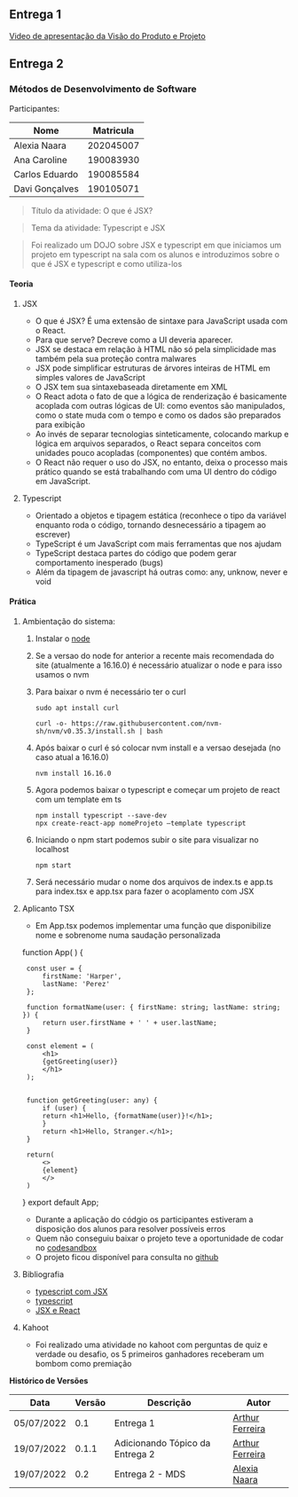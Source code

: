 
## Entrega 1
[Video de apresentação da Visão do Produto e Projeto](https://drive.google.com/file/d/1eL-pX9ZtqTw1kxzvs4oMRPZgEVu55U2g/view?usp=sharing)

## Entrega 2

### Métodos de Desenvolvimento de Software

Participantes:

| Nome                 | Matricula                 |
| -------------------- | ------------------------- |
| Alexia Naara         | 202045007                 |
| Ana Caroline         | 190083930                 |
| Carlos Eduardo       | 190085584                 |
| Davi Gonçalves       | 190105071                 |

> Título da atividade: O que é JSX?

> Tema da atividade: Typescript e JSX

> Foi realizado um DOJO sobre JSX e typescript em que iniciamos um projeto em typescript na sala com os alunos e introduzimos sobre o que é JSX e typescript e como utiliza-los

#### Teoria
1. JSX
    - O que é JSX? É uma extensão de sintaxe para JavaScript usada com o React.
    - Para que serve? Decreve como a UI deveria aparecer. 
    - JSX se destaca em relação à HTML não só pela simplicidade mas também pela sua proteção contra malwares
    - JSX pode simplificar estruturas de árvores inteiras de HTML em simples valores de JavaScript
    - O JSX tem sua sintaxebaseada diretamente em XML
    - O React adota o fato de que a lógica de renderização é basicamente acoplada com outras lógicas de UI: como eventos são manipulados, como o state muda com o tempo e como os dados são preparados para exibição
    - Ao invés de separar tecnologias sinteticamente, colocando markup e lógica em arquivos separados, o React separa conceitos com unidades pouco acopladas (componentes) que contém ambos.
    - O React não requer o uso do JSX, no entanto, deixa o processo mais prático quando se está trabalhando com uma UI dentro do código em JavaScript.

2. Typescript
    - Orientado a objetos e tipagem estática (reconhece o tipo da variável enquanto roda o código, tornando desnecessário a tipagem ao escrever)
    - TypeScript é um JavaScript com mais ferramentas que nos ajudam 
    - TypeScript destaca partes do código que podem gerar comportamento inesperado (bugs) 
    - Além da tipagem de javascript há outras como: any, unknow, never e void

#### Prática
1. Ambientação do sistema:
    1. Instalar o [node](https://nodejs.org/en/) 
    2. Se a versao do node for anterior a recente mais recomendada do site (atualmente a 16.16.0) é necessário atualizar o node e para isso usamos o nvm
    3. Para baixar o nvm é necessário ter o curl

        ```
        sudo apt install curl
        ```
        ```
        curl -o- https://raw.githubusercontent.com/nvm-sh/nvm/v0.35.3/install.sh | bash
        ```

    4. Após baixar o curl é só colocar nvm install e a versao desejada (no caso atual a 16.16.0)

        ```
        nvm install 16.16.0
        ```

    5. Agora podemos baixar o typescript e começar um projeto de react com um template em ts

        ```
        npm install typescript --save-dev
        npx create-react-app nomeProjeto –template typescript
        ```

    6. Iniciando o npm start podemos subir o site para visualizar no localhost

        ```
        npm start
        ```

    7. Será necessário mudar o nome dos arquivos de index.ts e app.ts para index.tsx e app.tsx para fazer o acoplamento com JSX

2. Aplicanto TSX
    - Em App.tsx podemos implementar uma função que disponibilize nome e sobrenome numa saudação personalizada

    function App(  ) {

        const user = {
            firstName: 'Harper',
            lastName: 'Perez'
        };

        function formatName(user: { firstName: string; lastName: string; }) {
            return user.firstName + ' ' + user.lastName;
        }

        const element = (
            <h1>
            {getGreeting(user)}
            </h1>
        );


        function getGreeting(user: any) {
            if (user) {
            return <h1>Hello, {formatName(user)}!</h1>;
            }
            return <h1>Hello, Stranger.</h1>;
        }

        return(
            <>
            {element}
            </>
        )


    }
    export default App;

    - Durante a aplicação do códgio os participantes estiveram a disposição dos alunos para resolver possíveis erros
    - Quem não conseguiu baixar o projeto teve a oportunidade de codar no [codesandbox](https://codesandbox.io/)
    - O projeto ficou disponível para consulta no [github](https://github.com/alexianaa/React-JSX)

3. Bibliografia 
    - [typescript com JSX](https://www.typescriptlang.org/pt/docs/handbook/jsx.html)
    - [typescript](https://www.typescriptlang.org/docs/handbook/typescript-in-5-minutes.html)
    - [JSX e React](https://pt-br.reactjs.org/docs/introducing-jsx.html)

4. Kahoot
    - Foi realizado uma atividade no kahoot com perguntas de quiz e verdade ou desafio, os 5 primeiros ganhadores receberam um bombom como premiação

**Histórico de Versões**

| Data       | Versão | Descrição                       | Autor                                                         |
| ---------- | ------ | ------------------------------- | ------------------------------------------------------------- |
| 05/07/2022 | 0.1    | Entrega 1                       | [Arthur Ferreira](https://github.com/ArthurFerreiraRodrigues) |
| 19/07/2022 | 0.1.1  | Adicionando Tópico da Entrega 2 | [Arthur Ferreira](https://github.com/ArthurFerreiraRodrigues) |
| 19/07/2022 | 0.2    | Entrega 2 - MDS                 | [Alexia Naara](https://github.com/alexianaa)                  | 